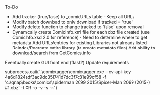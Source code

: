 To-Do

* Add tracker (true/false) to _comicURLs table - Keep all URLs
* Modify batch download to only download if tracked = 'true'
* Modify delete function to change tracked to 'false' upon removal
* Dynamically create ComicInfo.xml file for each cbz file created (use ComicInfo.xsd 2.0 for reference) - Need to determine where to get metadata
Add URLs/entries for existing Libraries not already listed
Reindex/Recreate entire library (to create metadata files)
Add ability to download/search from GetComics.info

Eventually create GUI front end (flask?)
Update requirements

subprocess.call(".\\comictagger\comictagger.exe --cv-api-key 4a6d1824adf3ac9dc351741d7dc3f7c81e99cf58 -f 'c:\qnap\books\comics\spiderman 2099 2015\Spider-Man 2099 (2015-) #1.cbz' -t CR -o -v -s -n")